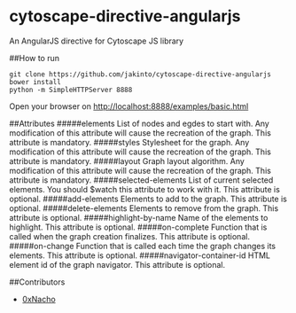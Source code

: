 # cytoscape-directive-angularjs

An AngularJS directive for Cytoscape JS library

##How to run
```{r, engine='bash', count_lines}
git clone https://github.com/jakinto/cytoscape-directive-angularjs
bower install
python -m SimpleHTTPServer 8888
```
Open your browser on [http://localhost:8888/examples/basic.html](http://localhost:8888/examples/basic.html)

##Attributes
#####elements
List of nodes and egdes to start with. Any modification of this attribute will cause the recreation of the graph. This attribute is mandatory.
#####styles
Stylesheet for the graph. Any modification of this attribute will cause the recreation of the graph. This attribute is mandatory.
#####layout
Graph layout algorithm. Any modification of this attribute will cause the recreation of the graph. This attribute is mandatory.
#####selected-elements
List of current selected elements. You should $watch this attribute to work with it. This attribute is optional.
#####add-elements
Elements to add to the graph. This attribute is optional.
#####delete-elements
Elements to remove from the graph. This attribute is optional.
#####highlight-by-name
Name of the elements to highlight. This attribute is optional.
#####on-complete
Function that is called when the graph creation finalizes. This attribute is optional.
#####on-change
Function that is called each time the graph changes its elements. This attribute is optional.
#####navigator-container-id
HTML element id of the graph navigator. This attribute is optional.

##Contributors
* [0xNacho](http://github.com/0xNacho)

